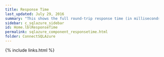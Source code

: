 ```yaml
---
title: Response Time
last_updated: July 29, 2016
summary: "This shows the full round-trip response time (in milliseconds) of a query representative of general workload (select 1, by default)."
sidebar: c_sqlazure_sidebar
id: Home.lblResponseTime
permalink: sqlazure_component_responsetime.html
folder: ConnectSQLAzure
---
```



{% include links.html %}
